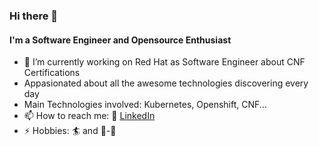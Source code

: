 ### Hi there 👋
#### I'm a Software Engineer and Opensource Enthusiast

- 🔭 I’m currently working on Red Hat as Software Engineer about CNF Certifications
- Appasionated about all the awesome technologies discovering every day
- Main Technologies involved: Kubernetes, Openshift, CNF...
- 📫 How to reach me: :blue_book: [LinkedIn](https://www.linkedin.com/in/josegatoluis/)
- ⚡ Hobbies: 🏄 and 🤘-🎵

